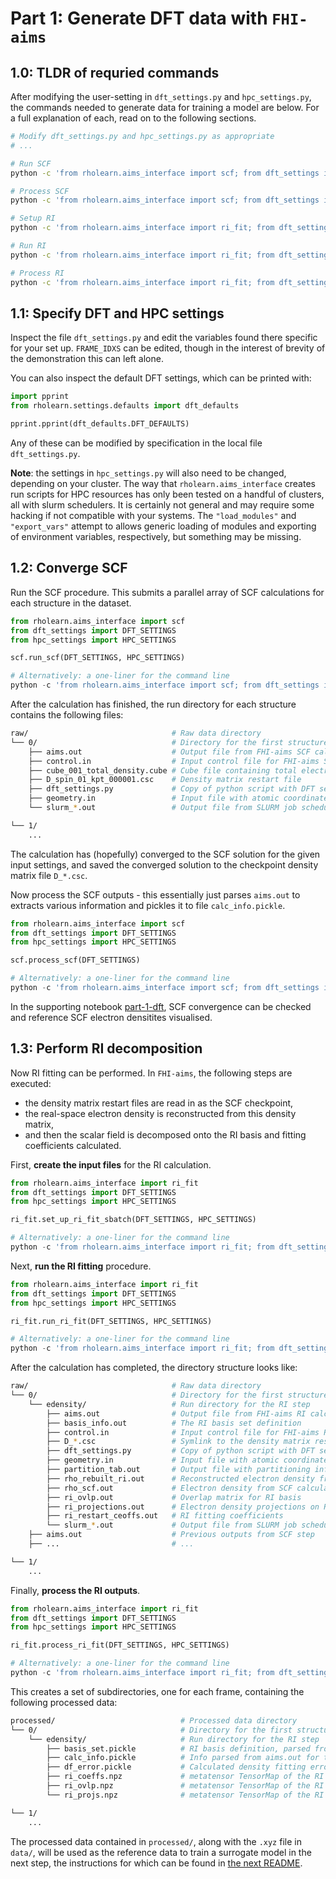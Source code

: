 # Part 1: Generate DFT data with `FHI-aims`

## 1.0: TLDR of requried commands

After modifying the user-setting in `dft_settings.py` and `hpc_settings.py`, the commands needed to generate data for training a model are below. For a full explanation of each, read on to the following sections.

```bash
# Modify dft_settings.py and hpc_settings.py as appropriate
# ...

# Run SCF
python -c 'from rholearn.aims_interface import scf; from dft_settings import DFT_SETTINGS; from hpc_settings import HPC_SETTINGS; scf.run_scf(DFT_SETTINGS, HPC_SETTINGS);'

# Process SCF
python -c 'from rholearn.aims_interface import scf; from dft_settings import DFT_SETTINGS; from hpc_settings import HPC_SETTINGS; scf.process_scf(DFT_SETTINGS, HPC_SETTINGS);'

# Setup RI
python -c 'from rholearn.aims_interface import ri_fit; from dft_settings import DFT_SETTINGS; from hpc_settings import HPC_SETTINGS; ri_fit.set_up_ri_fit_sbatch(DFT_SETTINGS, HPC_SETTINGS);'

# Run RI
python -c 'from rholearn.aims_interface import ri_fit; from dft_settings import DFT_SETTINGS; from hpc_settings import HPC_SETTINGS; ri_fit.run_ri_fit(DFT_SETTINGS, HPC_SETTINGS);'

# Process RI
python -c 'from rholearn.aims_interface import ri_fit; from dft_settings import DFT_SETTINGS; from hpc_settings import HPC_SETTINGS; ri_fit.process_ri_fit(DFT_SETTINGS, HPC_SETTINGS)'
```

## 1.1: Specify DFT and HPC settings

Inspect the file `dft_settings.py` and edit the variables found there specific for your set up. `FRAME_IDXS` can be edited, though in the interest of brevity of the demonstration this can left alone. 

You can also inspect the default DFT settings, which can be printed with:
```python
import pprint
from rholearn.settings.defaults import dft_defaults

pprint.pprint(dft_defaults.DFT_DEFAULTS)
```
Any of these can be modified by specification in the local file `dft_settings.py`.

**Note**: the settings in `hpc_settings.py` will also need to be changed, depending on your cluster. The way that `rholearn.aims_interface` creates run scripts for HPC resources has only been tested on a handful of clusters, all with slurm schedulers. It is certainly not general and may require some hacking if not compatible with your systems. The `"load_modules"` and `"export_vars"` attempt to allows generic loading of modules and exporting of environment variables, respectively, but something may be missing.

## 1.2: Converge SCF

Run the SCF procedure. This submits a parallel array of SCF calculations for each structure in the dataset.

```python
from rholearn.aims_interface import scf
from dft_settings import DFT_SETTINGS
from hpc_settings import HPC_SETTINGS

scf.run_scf(DFT_SETTINGS, HPC_SETTINGS)

# Alternatively: a one-liner for the command line
python -c 'from rholearn.aims_interface import scf; from dft_settings import DFT_SETTINGS; from hpc_settings import HPC_SETTINGS; scf.run_scf(DFT_SETTINGS, HPC_SETTINGS);'
```
After the calculation has finished, the run directory for each structure contains the following files:

```bash
raw/                                # Raw data directory
└── 0/                              # Directory for the first structure (index 0)
    ├── aims.out                    # Output file from FHI-aims SCF calculation
    ├── control.in                  # Input control file for FHI-aims SCF step
    ├── cube_001_total_density.cube # Cube file containing total electron density
    ├── D_spin_01_kpt_000001.csc    # Density matrix restart file
    ├── dft_settings.py             # Copy of python script with DFT settings
    ├── geometry.in                 # Input file with atomic coordinates and species
    └── slurm_*.out                 # Output file from SLURM job scheduler

└── 1/
    ...
```

The calculation has (hopefully) converged to the SCF solution for the given input settings, and saved the converged solution to the checkpoint density matrix file `D_*.csc`.

Now process the SCF outputs - this essentially just parses `aims.out` to extracts various information and pickles it to file `calc_info.pickle`.
```python
from rholearn.aims_interface import scf
from dft_settings import DFT_SETTINGS
from hpc_settings import HPC_SETTINGS

scf.process_scf(DFT_SETTINGS)

# Alternatively: a one-liner for the command line
python -c 'from rholearn.aims_interface import scf; from dft_settings import DFT_SETTINGS; from hpc_settings import HPC_SETTINGS; scf.process_scf(DFT_SETTINGS, HPC_SETTINGS);'
```

In the supporting notebook [part-1-dft](./part-1-dft.ipynb), SCF convergence can be checked and reference SCF electron densitites visualised.


## 1.3: Perform RI decomposition

Now RI fitting can be performed. In `FHI-aims`, the following steps are executed:
* the density matrix restart files are read in as the SCF checkpoint,
* the real-space electron density is reconstructed from this density matrix,
* and then the scalar field is decomposed onto the RI basis and fitting coefficients calculated.

First, **create the input files** for the RI calculation.
```python
from rholearn.aims_interface import ri_fit
from dft_settings import DFT_SETTINGS
from hpc_settings import HPC_SETTINGS

ri_fit.set_up_ri_fit_sbatch(DFT_SETTINGS, HPC_SETTINGS)

# Alternatively: a one-liner for the command line
python -c 'from rholearn.aims_interface import ri_fit; from dft_settings import DFT_SETTINGS; from hpc_settings import HPC_SETTINGS; ri_fit.set_up_ri_fit_sbatch(DFT_SETTINGS, HPC_SETTINGS);'
```

Next, **run the RI fitting** procedure.
```python
from rholearn.aims_interface import ri_fit
from dft_settings import DFT_SETTINGS
from hpc_settings import HPC_SETTINGS

ri_fit.run_ri_fit(DFT_SETTINGS, HPC_SETTINGS)

# Alternatively: a one-liner for the command line
python -c 'from rholearn.aims_interface import ri_fit; from dft_settings import DFT_SETTINGS; from hpc_settings import HPC_SETTINGS; ri_fit.run_ri_fit(DFT_SETTINGS, HPC_SETTINGS);'
```

After the calculation has completed, the directory structure looks like:
```bash
raw/                                # Raw data directory
└── 0/                              # Directory for the first structure (index 0)
    └── edensity/                   # Run directory for the RI step
        ├── aims.out                # Output file from FHI-aims RI calculation
        ├── basis_info.out          # The RI basis set definition
        ├── control.in              # Input control file for FHI-aims RI step
        ├── D_*.csc                 # Symlink to the density matrix restart file
        ├── dft_settings.py         # Copy of python script with DFT settings
        ├── geometry.in             # Input file with atomic coordinates and species
        ├── partition_tab.out       # Output file with partitioning information
        ├── rho_rebuilt_ri.out      # Reconstructed electron density from RI fitting
        ├── rho_scf.out             # Electron density from SCF calculation
        ├── ri_ovlp.out             # Overlap matrix for RI basis
        ├── ri_projections.out      # Electron density projections on RI basis
        ├── ri_restart_ceoffs.out   # RI fitting coefficients
        └── slurm_*.out             # Output file from SLURM job scheduler
    ├── aims.out                    # Previous outputs from SCF step
    ├── ...                         # ...

└── 1/
    ...
```

Finally, **process the RI outputs**.

```python
from rholearn.aims_interface import ri_fit
from dft_settings import DFT_SETTINGS
from hpc_settings import HPC_SETTINGS

ri_fit.process_ri_fit(DFT_SETTINGS, HPC_SETTINGS)

# Alternatively: a one-liner for the command line
python -c 'from rholearn.aims_interface import ri_fit; from dft_settings import DFT_SETTINGS; from hpc_settings import HPC_SETTINGS; ri_fit.process_ri_fit(DFT_SETTINGS, HPC_SETTINGS)'
```

This creates a set of subdirectories, one for each frame, containing the following processed data:
```bash
processed/                            # Processed data directory
└── 0/                                # Directory for the first structure (index 0)
    └── edensity/                     # Run directory for the RI step
        ├── basis_set.pickle          # RI basis definition, parsed from basis_info.out
        ├── calc_info.pickle          # Info parsed from aims.out for the RI step
        ├── df_error.pickle           # Calculated density fitting error metrics
        ├── ri_coeffs.npz             # metatensor TensorMap of the RI fitting coefficient vector
        ├── ri_ovlp.npz               # metatensor TensorMap of the RI overlap matrix
        └── ri_projs.npz              # metatensor TensorMap of the RI projection vector

└── 1/
    ...
```

The processed data contained in `processed/`, along with the `.xyz` file in `data/`, will be used as the reference data to train a surrogate model in the next step, the instructions for which can be found in [the next README](../part-2-ml/README.md).
